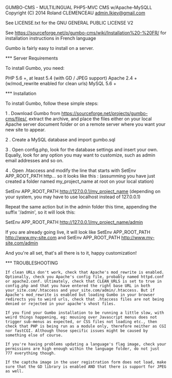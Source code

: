 GUMBO-CMS - MULTILINGUAL PHP5-MVC CMS w/Apache-MySQLL
Copyright (C) 2014 Roland CLEMENCEAU admin.lkiev@gmail.com

See LICENSE.txt for the GNU GENERAL PUBLIC LICENSE V2

See https://sourceforge.net/p/gumbo-cms/wiki/Installation%20-%20FR/ for installation instructions in French language

Gumbo is fairly easy to install on a server.

*** Server Requirements

To install Gumbo, you need:

PHP 5.6 +, at least 5.4 (with GD / JPEG support)
Apache 2.4 + (w/mod_rewrite enabled for clean urls)
MySQL 5.6 +

*** Installation

To install Gumbo, follow these simple steps:

1 . Download Gumbo from https://sourceforge.net/projects/gumbo-cms/files/, extract the archive,
and place the files either on your local Apache server document folder or on a remote server where you want your new site to appear.

2 . Create a MySQL database and import gumbo.sql

3 . Open config.php, look for the database settings and insert your own.
Equally, look for any option you may want to customize, such as admin email addresses and so on.

4 . Open .htaccess and modify the line that starts with SetEnv APP_ROOT_PATH http... so it looks like this :
(assumming you have just created a folder named my_project_name at root on your local station)

SetEnv APP_ROOT_PATH http://127.0.0.1/my_project_name   (depending on your system, you may have to use localhost instead of 127.0.0.1)

Repeat the same action but in the admin folder this time, appending the suffix '/admin', so it will look this:

SetEnv APP_ROOT_PATH http://127.0.0.1/my_project_name/admin

If you are already going live, it will look like SetEnv APP_ROOT_PATH http://www.my-site.com and SetEnv APP_ROOT_PATH http://www.my-site.com/admin

And you're all set, that's all there is to it, happy customization!

*** TROUBLESHOOTING

    If clean URLs don't work, check that Apache's mod_rewrite is enabled. Optionally, check you Apache's config file, probably named httpd.conf or apache2.conf. Ultimately, check that CLEAN_URLS is set to true in config.php and that you have entered the right base URL in both your_site.com/.htaccess and your_site.com/admin/.htaccess. But if Apache's mod_rewrite is enabled but loading Gumbo in your browser redirects you to weird urls, check that .htaccess files are not being denied or rejected in your apache's vhost files.

    If you find your Gumbo installation to be running a little slow, with weird things happening, eg: mousing over Javascript menus does not trigger sub-menus as expected, or CSS files not loading etc., then check that PHP is being run as a module only, therefore neither as CGI nor fastCGI. Although those specific issues might be caused by something else of course.

    If you're having problems updating a language's flag image, check your permissions are high enough within the language folder, do not just 777 everything though.

    If the captcha image in the user registration form does not load, make sure that the GD library is enabled AND that there is support for JPEG as well.
